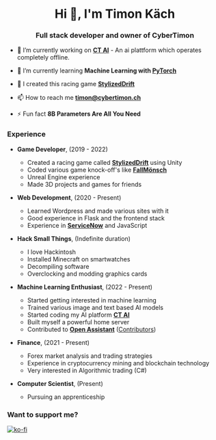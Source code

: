 <h1 align="center">Hi 👋, I'm Timon Käch</h1>
<h3 align="center">Full stack developer and owner of CyberTimon</h3>

- 🔭 I’m currently working on **[CT AI](https://www.ct-ai.ch/)** - An ai plattform which operates completely offline.

- 🌱 I’m currently learning **Machine Learning with [PyTorch](https://pytorch.org/features/)**

- 🚗 I created this racing game **[StylizedDrift](https://cybertimon.ch/stylizeddrift/)**

- 📫 How to reach me **timon@cybertimon.ch**

- ⚡ Fun fact **8B Parameters Are All You Need**

<h3 align="left">Experience</h3>

* **Game Developer**, (2019 - 2022)
  * Created a racing game called **[StylizedDrift](https://cybertimon.ch/stylizeddrift/)** using Unity
  * Coded various game knock-off's like **[FallMönsch](https://cybertimon.itch.io/fallmoensch)**
  * Unreal Engine experience
  * Made 3D projects and games for friends

* **Web Development**, (2020 - Present)
  * Learned Wordpress and made various sites with it
  * Good experience in Flask and the frontend stack
  * Experience in **[ServiceNow](https://www.servicenow.com/)** and JavaScript
 
* **Hack Small Things**, (Indefinite duration)
  * I love Hackintosh
  * Installed Minecraft on smartwatches
  * Decompiling software
  * Overclocking and modding graphics cards

* **Machine Learning Enthusiast**, (2022 - Present)
  * Started getting interested in machine learning
  * Trained various image and text based AI models
  * Started coding my AI platform **[CT AI](https://www.ct-ai.ch/)**
  * Built myself a powerful home server
  * Contributed to **[Open Assistant](https://open-assistant.io/)** ([Contributors](https://www.ykilcher.com/oa-contributors))
 
* **Finance**, (2021 - Present)
  * Forex market analysis and trading strategies
  * Experience in cryptocurrency mining and blockchain technology
  * Very interested in Algorithmic trading (C#)

* **Computer Scientist**, (Present)
  * Pursuing an apprenticeship

<h3 align="left">Want to support me?</h3>

[![ko-fi](https://ko-fi.com/img/githubbutton_sm.svg)](https://ko-fi.com/cybertimon)
